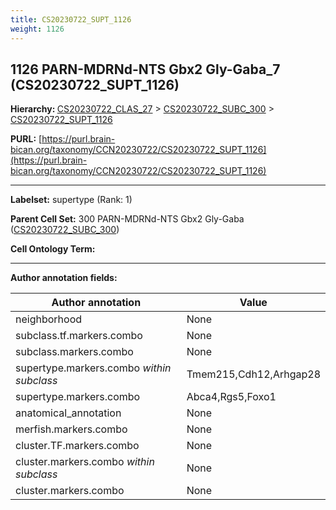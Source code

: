 ```yaml
---
title: CS20230722_SUPT_1126
weight: 1126
---
```

## 1126 PARN-MDRNd-NTS Gbx2 Gly-Gaba_7 (CS20230722_SUPT_1126)
<b>Hierarchy: </b>
[CS20230722_CLAS_27](../CS20230722_CLAS_27) >
[CS20230722_SUBC_300](../CS20230722_SUBC_300) >
[CS20230722_SUPT_1126](../CS20230722_SUPT_1126)

**PURL:** [https://purl.brain-bican.org/taxonomy/CCN20230722/CS20230722_SUPT_1126](https://purl.brain-bican.org/taxonomy/CCN20230722/CS20230722_SUPT_1126)

---


**Labelset:** supertype (Rank: 1)

**Parent Cell Set:** 300 PARN-MDRNd-NTS Gbx2 Gly-Gaba ([CS20230722_SUBC_300](../CS20230722_SUBC_300))



**Cell Ontology Term:** 

[MARKER GENES.]: #


---

[TRANSFERRED ANNOTATIONS.]: #


[AUTHOR ANNOTATION FIELDS.]: #


**Author annotation fields:**

| Author annotation | Value |
|-------------------|-------|
|neighborhood|None|
|subclass.tf.markers.combo|None|
|subclass.markers.combo|None|
|supertype.markers.combo _within subclass_|Tmem215,Cdh12,Arhgap28|
|supertype.markers.combo|Abca4,Rgs5,Foxo1|
|anatomical_annotation|None|
|merfish.markers.combo|None|
|cluster.TF.markers.combo|None|
|cluster.markers.combo _within subclass_|None|
|cluster.markers.combo|None|

